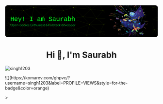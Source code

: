 ![Header](./saurabh-github-header-image.png)


<h1 align="center">Hi 👋, I'm Saurabh </h1>
 

<p align="left"> <img src="https://visitor-badge.laobi.icu/badge?page_id=singh1203.singh1203" alt="singh1203"> </p>

<p align="left"> ![](https://komarev.com/ghpvc/?username=singh1203&label=PROFILE+VIEWS&style=for-the-badge&color=orange) </p>>

